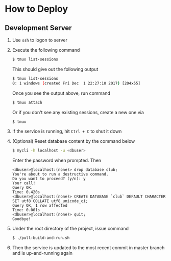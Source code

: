 # How to Deploy

## Development Server

1. Use `ssh` to logon to server
2. Execute the following command
    ```sh
    $ tmux list-sessions
    ```
    This should give out the following output
    ```sh
    $ tmux list-sessions
    0: 1 windows (created Fri Dec  1 22:27:10 2017) [204x55]
    ```
    
    Once you see the output above, run command
    ```sh
    $ tmux attach
    ```

    Or if you don't see any existing sessions, create a new one via 
    ```sh 
    $ tmux
    ```
3. If the service is running, hit `Ctrl + C` to shut it down
4. (Optional) Reset database content by the command below
    ```sh
    $ mycli -h localhost -u <dbuser>
    ```
    Enter the password when prompted. Then
    
    ```
    <dbuser>@localhost:(none)> drop database club;
    You're about to run a destructive command.
    Do you want to proceed? (y/n): y
    Your call!
    Query OK.
    Time: 0.420s
    <dbuser>@localhost:(none)> CREATE DATABASE `club` DEFAULT CHARACTER SET utf8 COLLATE utf8_unicode_ci;
    Query OK, 1 row affected
    Time: 0.001s
    <dbuser>@localhost:(none)> quit;
    Goodbye!
    ```
5. Under the root directory of the project, issue command
    ```sh
    $ ./pull-build-and-run.sh 
    ```
6. Then the service is updated to the most recent commit in master branch and is up-and-running again
